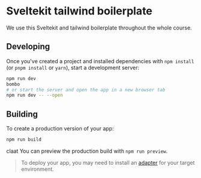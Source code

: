 # Sveltekit tailwind boilerplate

We use this Sveltekit and tailwind boilerplate throughout the whole course.

## Developing

Once you've created a project and installed dependencies with `npm install` (or `pnpm install` or `yarn`), start a development server:

```bash
npm run dev
bombo
# or start the server and open the app in a new browser tab
npm run dev -- --open
```

## Building

To create a production version of your app:

```bash
npm run build
```
claat
You can preview the production build with `npm run preview`.

> To deploy your app, you may need to install an [adapter](https://kit.svelte.dev/docs/adapters) for your target environment.
